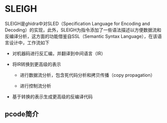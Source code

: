 # SLEIGH

SLEIGH是ghidra中对SLED（Specification Language for Encoding and Decoding）的实现，此外，SLEIGH为指令添加了一些语法描述以方便数据流和反编译分析，这方面的功能借鉴自SSL（Semantic Syntax Language），在该语言设计中，工作流如下

* 对机器码进行反汇编，并翻译到中间语言（IR）

* 将IR转换到更高级的表示
  
  * 进行数据流分析，包含死代码分析和拷贝传播（copy propagation）
  
  * 进行控制流分析

* 基于转换的表示生成更高级的反编译代码



## pcode简介


